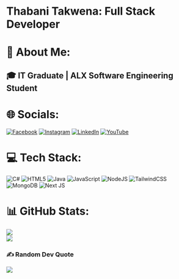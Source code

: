 # Thabani Takwena: Full Stack Developer

# 💫 About Me:
## 🎓 IT Graduate | ALX Software Engineering Student

# 🌐 Socials:
[![Facebook](https://img.shields.io/badge/Facebook-%231877F2.svg?logo=Facebook&logoColor=white)](https://facebook.com/ThabaniDev) [![Instagram](https://img.shields.io/badge/Instagram-%23E4405F.svg?logo=Instagram&logoColor=white)](https://instagram.com/thabanidev) [![LinkedIn](https://img.shields.io/badge/LinkedIn-%230077B5.svg?logo=linkedin&logoColor=white)](https://linkedin.com/in/thabani-takwena) [![YouTube](https://img.shields.io/badge/YouTube-%23FF0000.svg?logo=YouTube&logoColor=white)](https://youtube.com/@thabanidev_) 

# 💻 Tech Stack:
![C#](https://img.shields.io/badge/c%23-%23239120.svg?style=for-the-badge&logo=csharp&logoColor=white) ![HTML5](https://img.shields.io/badge/html5-%23E34F26.svg?style=for-the-badge&logo=html5&logoColor=white) ![Java](https://img.shields.io/badge/java-%23ED8B00.svg?style=for-the-badge&logo=openjdk&logoColor=white) ![JavaScript](https://img.shields.io/badge/javascript-%23323330.svg?style=for-the-badge&logo=javascript&logoColor=%23F7DF1E) ![NodeJS](https://img.shields.io/badge/node.js-6DA55F?style=for-the-badge&logo=node.js&logoColor=white) ![TailwindCSS](https://img.shields.io/badge/tailwindcss-%2338B2AC.svg?style=for-the-badge&logo=tailwind-css&logoColor=white) ![MongoDB](https://img.shields.io/badge/MongoDB-%234ea94b.svg?style=for-the-badge&logo=mongodb&logoColor=white) ![Next JS](https://img.shields.io/badge/Next-black?style=for-the-badge&logo=next.js&logoColor=white)
# 📊 GitHub Stats:
![](https://github-readme-streak-stats.herokuapp.com/?user=thabanidev&theme=dark&hide_border=false) <br/>
![](https://github-readme-stats.vercel.app/api/top-langs/?username=thabanidev&theme=dark&hide_border=false&include_all_commits=true&count_private=true&layout=compact)

### ✍️ Random Dev Quote
![](https://quotes-github-readme.vercel.app/api?type=horizontal&theme=radical)
  
<!-- Proudly created with GPRM ( https://gprm.itsvg.in ) -->

